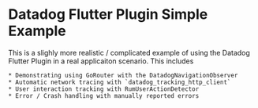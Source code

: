 # Datadog Flutter Plugin Simple Example

This is a slighly more realistic / complicated example of using the Datadog Flutter Plugin
in a real applicaiton scenario.  This includes
    
    * Demonstrating using GoRouter with the DatadogNavigationObserver
    * Automatic network tracing with `datadog_tracking_http_client`
    * User interaction tracking with RumUserActionDetector
    * Error / Crash handling with manually reported errors
